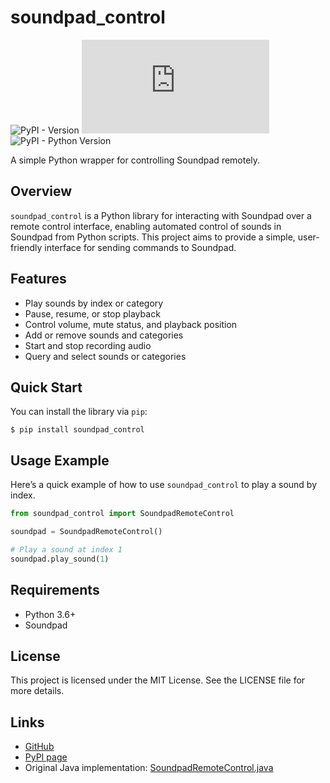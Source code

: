 soundpad_control
================

![PyPI - Version](https://img.shields.io/pypi/v/soundpad_control) ![GitHub License](https://img.shields.io/github/license/Ilya-Kokhanovsky/soundpad.py) ![PyPI - Python Version](https://img.shields.io/pypi/pyversions/soundpad_control)

A simple Python wrapper for controlling Soundpad remotely.

Overview
--------

`soundpad_control` is a Python library for interacting with Soundpad over a remote control interface, enabling automated control of sounds in Soundpad from Python scripts. This project aims to provide a simple, user-friendly interface for sending commands to Soundpad.

Features
--------

- Play sounds by index or category
- Pause, resume, or stop playback
- Control volume, mute status, and playback position
- Add or remove sounds and categories
- Start and stop recording audio
- Query and select sounds or categories

Quick Start
-----------

You can install the library via `pip`:

```
$ pip install soundpad_control
```

Usage Example
-------------

Here’s a quick example of how to use `soundpad_control` to play a sound by index.

```python
from soundpad_control import SoundpadRemoteControl

soundpad = SoundpadRemoteControl()

# Play a sound at index 1
soundpad.play_sound(1)
```

Requirements
------------

- Python 3.6+
- Soundpad

License
-------

This project is licensed under the MIT License. See the LICENSE file for more details.

Links
-----

- [GitHub](https://github.com/Ilya-Kokhanovsky/soundpad.py)
- [PyPI page](https://pypi.org/project/soundpad_control)
- Original Java implementation: [SoundpadRemoteControl.java](https://www.leppsoft.com/soundpad/files/rc/SoundpadRemoteControl.java)

